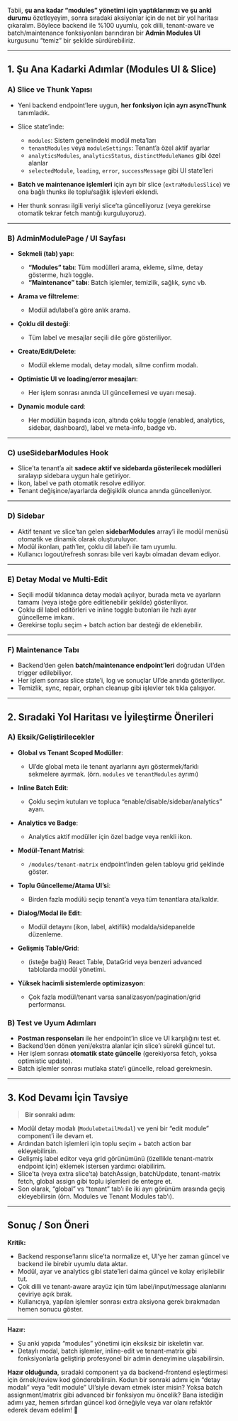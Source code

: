 Tabii, **şu ana kadar “modules” yönetimi için yaptıklarımızı ve şu anki durumu** özetleyeyim, sonra sıradaki aksiyonlar için de net bir yol haritası çıkaralım. Böylece backend ile %100 uyumlu, çok dilli, tenant-aware ve batch/maintenance fonksiyonları barındıran bir **Admin Modules UI** kurgusunu “temiz” bir şekilde sürdürebiliriz.

---

## **1. Şu Ana Kadarki Adımlar (Modules UI & Slice)**

### **A) Slice ve Thunk Yapısı**

* Yeni backend endpoint’lere uygun, **her fonksiyon için ayrı asyncThunk** tanımladık.
* Slice state’inde:

  * `modules`: Sistem genelindeki modül meta’ları
  * `tenantModules` veya `moduleSettings`: Tenant’a özel aktif ayarlar
  * `analyticsModules`, `analyticsStatus`, `distinctModuleNames` gibi özel alanlar
  * `selectedModule`, `loading`, `error`, `successMessage` gibi UI state’leri
* **Batch ve maintenance işlemleri** için ayrı bir slice (`extraModulesSlice`) ve ona bağlı thunks ile toplu/sağlık işlevleri eklendi.
* Her thunk sonrası ilgili veriyi slice’ta güncelliyoruz (veya gerekirse otomatik tekrar fetch mantığı kurguluyoruz).

---

### **B) AdminModulePage / UI Sayfası**

* **Sekmeli (tab) yapı**:

  * **“Modules” tabı**: Tüm modülleri arama, ekleme, silme, detay gösterme, hızlı toggle.
  * **“Maintenance” tabı**: Batch işlemler, temizlik, sağlık, sync vb.
* **Arama ve filtreleme**:

  * Modül adı/label’a göre anlık arama.
* **Çoklu dil desteği**:

  * Tüm label ve mesajlar seçili dile göre gösteriliyor.
* **Create/Edit/Delete**:

  * Modül ekleme modalı, detay modalı, silme confirm modalı.
* **Optimistic UI ve loading/error mesajları**:

  * Her işlem sonrası anında UI güncellemesi ve uyarı mesajı.
* **Dynamic module card**:

  * Her modülün başında icon, altında çoklu toggle (enabled, analytics, sidebar, dashboard), label ve meta-info, badge vb.

---

### **C) useSidebarModules Hook**

* Slice’ta tenant’a ait **sadece aktif ve sidebarda gösterilecek modülleri** sıralayıp sidebara uygun hale getiriyor.
* İkon, label ve path otomatik resolve ediliyor.
* Tenant değişince/ayarlarda değişiklik olunca anında güncelleniyor.

---

### **D) Sidebar**

* Aktif tenant ve slice’tan gelen **sidebarModules** array’i ile modül menüsü otomatik ve dinamik olarak oluşturuluyor.
* Modül ikonları, path’ler, çoklu dil label’ı ile tam uyumlu.
* Kullanıcı logout/refresh sonrası bile veri kaybı olmadan devam ediyor.

---

### **E) Detay Modal ve Multi-Edit**

* Seçili modül tıklanınca detay modalı açılıyor, burada meta ve ayarların tamamı (veya isteğe göre editlenebilir şekilde) gösteriliyor.
* Çoklu dil label editörleri ve inline toggle butonları ile hızlı ayar güncelleme imkanı.
* Gerekirse toplu seçim + batch action bar desteği de eklenebilir.

---

### **F) Maintenance Tabı**

* Backend’den gelen **batch/maintenance endpoint’leri** doğrudan UI’den trigger edilebiliyor.
* Her işlem sonrası slice state’i, log ve sonuçlar UI’de anında gösteriliyor.
* Temizlik, sync, repair, orphan cleanup gibi işlevler tek tıkla çalışıyor.

---

## **2. Sıradaki Yol Haritası ve İyileştirme Önerileri**

### **A) Eksik/Geliştirilecekler**

* **Global vs Tenant Scoped Modüller**:

  * UI’de global meta ile tenant ayarlarını ayrı göstermek/farklı sekmelere ayırmak. (örn. `modules` ve `tenantModules` ayrımı)
* **Inline Batch Edit**:

  * Çoklu seçim kutuları ve topluca “enable/disable/sidebar/analytics” ayarı.
* **Analytics ve Badge**:

  * Analytics aktif modüller için özel badge veya renkli ikon.
* **Modül-Tenant Matrisi**:

  * `/modules/tenant-matrix` endpoint’inden gelen tabloyu grid şeklinde göster.
* **Toplu Güncelleme/Atama UI’si**:

  * Birden fazla modülü seçip tenant’a veya tüm tenantlara ata/kaldır.
* **Dialog/Modal ile Edit**:

  * Modül detayını (ikon, label, aktiflik) modalda/sidepanelde düzenleme.
* **Gelişmiş Table/Grid**:

  * (isteğe bağlı) React Table, DataGrid veya benzeri advanced tablolarda modül yönetimi.
* **Yüksek hacimli sistemlerde optimizasyon**:

  * Çok fazla modül/tenant varsa sanalizasyon/pagination/grid performansı.

### **B) Test ve Uyum Adımları**

* **Postman responseları** ile her endpoint’in slice ve UI karşılığını test et.
* Backend’den dönen yeni/ekstra alanlar için slice’ı sürekli güncel tut.
* Her işlem sonrası **otomatik state güncelle** (gerekiyorsa fetch, yoksa optimistic update).
* Batch işlemler sonrası mutlaka state’i güncelle, reload gerekmesin.

---

## **3. Kod Devamı İçin Tavsiye**

> **Bir sonraki adım**:

* Modül detay modalı (`ModuleDetailModal`) ve yeni bir “edit module” component’i ile devam et.
* Ardından batch işlemleri için toplu seçim + batch action bar ekleyebilirsin.
* Gelişmiş label editor veya grid görünümünü (özellikle tenant-matrix endpoint için) eklemek istersen yardımcı olabilirim.
* Slice’ta (veya extra slice’ta) batchAssign, batchUpdate, tenant-matrix fetch, global assign gibi toplu işlemleri de entegre et.
* Son olarak, “global” vs “tenant” tab’ı ile iki ayrı görünüm arasında geçiş ekleyebilirsin (örn. Modules ve Tenant Modules tab’ı).

---

## **Sonuç / Son Öneri**

**Kritik:**

* Backend response’larını slice’ta normalize et, UI’ye her zaman güncel ve backend ile birebir uyumlu data aktar.
* Modül, ayar ve analytics gibi state’leri daima güncel ve kolay erişilebilir tut.
* Çok dilli ve tenant-aware arayüz için tüm label/input/message alanlarını çeviriye açık bırak.
* Kullanıcıya, yapılan işlemler sonrası extra aksiyona gerek bırakmadan hemen sonucu göster.

---

**Hazır:**

* Şu anki yapıda “modules” yönetimi için eksiksiz bir iskeletin var.
* Detaylı modal, batch işlemler, inline-edit ve tenant-matrix gibi fonksiyonlarla geliştirip profesyonel bir admin deneyimine ulaşabilirsin.

**Hazır olduğunda**, sıradaki component ya da backend-frontend eşleştirmesi için örnek/review kod gönderebilirsin.
Kodun bir sonraki adımı için “detay modalı” veya “edit module” UI’siyle devam etmek ister misin? Yoksa batch assignment/matrix gibi advanced bir fonksiyon mu öncelik?
Bana istediğin adımı yaz, hemen sıfırdan güncel kod örneğiyle veya var olanı refaktör ederek devam edelim! 🚀
